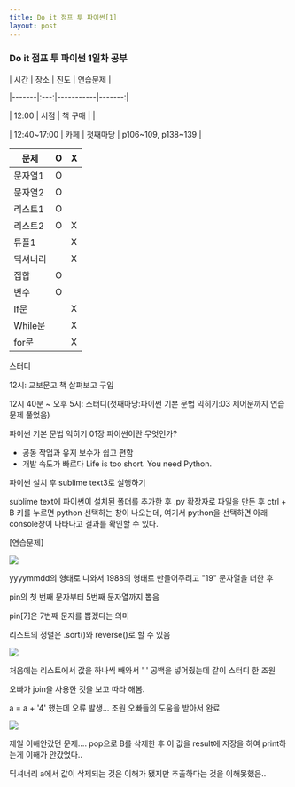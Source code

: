 ```yaml
---
title: Do it 점프 투 파이썬[1]
layout: post
---
```


###  Do it 점프 투 파이썬 1일차 공부
| 시간   | 장소 | 진도    | 연습문제  |

|-------|:---:|-----------|-------:|

| 12:00  | 서점 | 책 구매  |         |

| 12:40~17:00  | 카페  | 첫째마당 | p106~109, p138~139   |



| 문제  |  O   |  X |
|-------| ---| --- |
| 문자열1 | O  |     |
| 문자열2 | O |    |
| 리스트1 |  O |     |
| 리스트2 |  O |  X   |
| 튜플1 |     |   X  |
| 딕셔너리 |   | X |
| 집합 | O  |  |
| 변수 | O  |  |
| If문 |   | X |
| While문 |  | X |
| for문 |  | X |

스터디

12시: 교보문고 책 살펴보고 구입

12시 40분 ~ 오후 5시: 스터디(첫째마당:파이썬 기본 문법 익히기:03 제어문까지 연습문제 풀었음)



파이썬 기본 문법 익히기
01장 파이썬이란 무엇인가?
- 공동 작업과 유지 보수가 쉽고 편함
- 개발 속도가 빠르다
Life is too short. You need Python.

파이썬 설치 후 sublime text3로 실행하기

sublime text에 파이썬이 설치된 폴더를 추가한 후 
.py 확장자로 파일을 만든 후
ctrl + B
키를 누르면 python 선택하는 창이 나오는데, 여기서 python을 선택하면
아래 console창이 나타나고 결과를 확인할 수 있다.


[연습문제]

![](https://postfiles.pstatic.net/MjAxODA1MTJfMjk4/MDAxNTI2MTMxMjA4NjM0.kB_xhguWrGlILzIF12sxGNmss7U01r-szvRW9Q0nnTYg.P3nuHq-2Wvl36cO0WNWwvZmjhtaffXPdKbidi_kTSaYg.JPEG.wowsun01/1.JPG?type=w773)

yyyymmdd의 형태로 나와서 1988의 형태로 만들어주려고 "19" 문자열을 더한 후

pin의 첫 번째 문자부터 5번째 문자열까지 뽑음

pin[7]은 7번째 문자를 뽑겠다는 의미

리스트의 정렬은 .sort()와 reverse()로 할 수 있음


![](https://postfiles.pstatic.net/MjAxODA1MTJfMTU5/MDAxNTI2MTMyNDI0NTEz.aoY7YemXApYNuf_s7NN1Y3sihWyeMrGCEz4u1XUHTzMg.Q5OsOycNH1ZkqcJ_8YXdAoXwKP7fBAbP3JOcuXaczVMg.JPEG.wowsun01/5.JPG?type=w773)

처음에는 리스트에서 값을 하나씩 빼와서 ' ' 공백을 넣어줬는데 같이 스터디 한 조원 

오빠가 join을 사용한 것을 보고 따라 해봄.

a = a + '4' 했는데 오류 발생... 조원 오빠들의 도움을 받아서 완료


![](https://postfiles.pstatic.net/MjAxODA1MTJfNTcg/MDAxNTI2MTMzNjI0MjM3.XamXP8j8dJ6Su8p_l-tbjsODyemWPgSogFCnDWKHw9og.q8mjlkZIdG4i6CPvFCAiyatEpb03bgDxX2nlPksV0L4g.JPEG.wowsun01/7.JPG?type=w773)

제일 이해안갔던 문제.... pop으로 B를 삭제한 후 이 값을 result에 저장을 하여 print하는게 이해가 안갔었다.. 

딕셔너리 a에서 값이 삭제되는 것은 이해가 됐지만 추출하다는 것을 이해못했음..